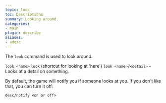 ```yaml
---
topic: look
toc: Descriptions
summary: Looking around.
categories:
- main
plugin: describe
aliases:
- adesc
---
```


The `look` command is used to look around.

`look <name>`
`look`  (shortcut for looking at 'here')
`look <name>/<detail>` - Looks at a detail on something.

By default, the game will notify you if someone looks at you.  If you don't like that, you can turn it off:

`desc/notify <on or off>`